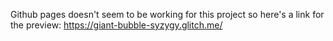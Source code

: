 Github pages doesn't seem to be working for this project so here's a link for the preview: 
https://giant-bubble-syzygy.glitch.me/

